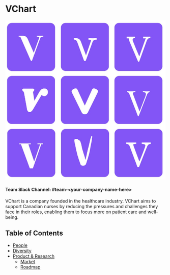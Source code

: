# VChart

![Team Logo](./logo.jpeg)

#### Team Slack Channel: #team\-\<your\-company\-name\-here\>

VChart is a company founded in the healthcare industry. VChart aims to support Canadian nurses by reducing the pressures and challenges they face in their roles, enabling them to focus more on patient care and well-being.

Table of Contents
---

- [People](./team/)
- [Diversity](./team/diversity.md)
- [Product & Research](./product_research/)
    - [Market](./product_research/market.md)
    - [Roadmap](./product_research/roadmap.md)
